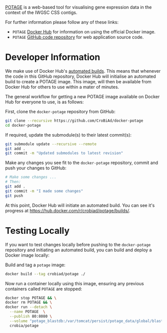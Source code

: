[POTAGE](https://github.com/CroBiAd/potage) is a web-based tool for visualising gene expression data in the context
of the IWGSC CSS contigs.

For further information please follow any of these links:

 * `POTAGE` [Docker Hub](https://hub.docker.com/r/crobiad/potage/) for information on using the official Docker image.
 * `POTAGE` [GitHub code repository](https://github.com/CroBiAd/potage) for web application source code.

# Developer Information

We make use of Docker Hub's [automated builds](https://docs.docker.com/docker-hub/builds/). This means that whenever the code
in this GitHub repository, Docker Hub will initialise an automated build to create a POTAGE image. This image, will then be
available from Docker Hub for others to use within a mater of minutes.

The general workflow for getting a new POTAGE image available on Docker Hub for everyone to use, is as follows:

First, clone the `docker-potage` repository from GitHub:

```bash
git clone --recursive https://github.com/CroBiAd/docker-potage
cd docker-potage
```

If required, update the submodule(s) to their latest commit(s):

```bash
git submodule update --recursive --remote
git add .
git commit -m "Updated submodules to latest revision"
```

Make any changes you see fit to the `docker-potage` repository, commit and push your changes to GitHub:

```bash
# Make some changes ...
# Then:
git add .
git commit -m "I made some changes"
git push
```

At this point, Docker Hub will initiate an automated build. You can see it's progress at https://hub.docker.com/r/crobiad/potage/builds/.

# Testing Locally

If you want to test changes locally before pushing to the `docker-potage` repository and initiating an automated build, you
can build and deploy a Docker image locally:

Build and tag a `potage` image:

```bash
docker build --tag crobiad/potage ./
```

Now run a container locally using this image, ensuring any previous containers called `POTAGE` are stopped:

```bash
docker stop POTAGE && \
docker rm POTAGE && \
docker run --detach \
  --name POTAGE  \
  --publish 80:8080 \
  --volume "potage_blastdb:/var/tomcat/persist/potage_data/global/blast_db" \
  crobia/potage
```
